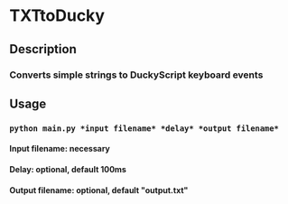 # TXTtoDucky
## Description
### Converts simple strings to DuckyScript keyboard events
## Usage
### `python main.py *input filename* *delay* *output filename*`
#### Input filename: necessary
#### Delay: optional, default 100ms
#### Output filename: optional, default "output.txt"
